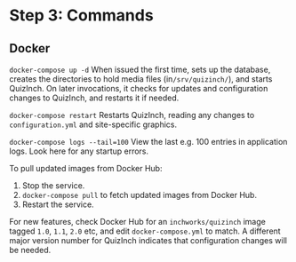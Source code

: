 
# Step 3: Commands

## Docker
`docker-compose up -d` When issued the first time, sets up the database, creates the directories to hold media files (in`/srv/quizinch/`), and starts QuizInch. On later invocations, it checks for updates and configuration changes to QuizInch, and restarts it if needed.

`docker-compose restart` Restarts QuizInch, reading any changes to `configuration.yml` and site-specific graphics.

`docker-compose logs --tail=100` View the last e.g. 100 entries in application logs.
Look here for any startup errors.

To pull updated images from Docker Hub:
1. Stop the service.
1. `docker-compose pull` to fetch updated images from Docker Hub.
1. Restart the service.

For new features, check Docker Hub for an `inchworks/quizinch` image tagged `1.0`, `1.1`, `2.0` etc, and edit `docker-compose.yml` to match. A different major version number for QuizInch indicates that configuration changes will be needed.